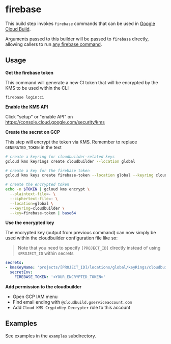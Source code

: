 # firebase

This build step invokes `firebase` commands that can be used in [Google Cloud Build](cloud.google.com/cloud-build/).

Arguments passed to this builder will be passed to `firebase` directly,
allowing callers to run [any firebase
command](https://docs.docker.com/compose/reference/overview/).

## Usage

**Get the firebase token**

This command will generate a new CI token that will be encrypted by the KMS to be used within the CLI

```
firebase login:ci
```

**Enable the KMS API**

Click "setup" or "enable API" on https://console.cloud.google.com/security/kms 

**Create the secret on GCP**

This step will encrypt the token via KMS. Remember to replace `GENERATED_TOKEN` in the text

```bash
# create a keyring for cloudbuilder-related keys
gcloud kms keyrings create cloudbuilder --location global

# create a key for the firebase token
gcloud kms keys create firebase-token --location global --keyring cloudbuilder --purpose encryption

# create the encrypted token
echo -n $TOKEN | gcloud kms encrypt \
  --plaintext-file=- \
  --ciphertext-file=- \
  --location=global \
  --keyring=cloudbuilder \
  --key=firebase-token | base64
```

**Use the encrypted key**

The encrypted key (output from previous command) can now simply be used within the cloudbuilder configuration file like so:

> Note that you need to specify `[PROJECT_ID]` directly instead of using `$PROJECT_ID` within secrets

```yaml
secrets:
- kmsKeyName: 'projects/[PROJECT_ID]/locations/global/keyRings/cloudbuilder/cryptoKeys/firebase-token'
  secretEnv:
    FIREBASE_TOKEN: '<YOUR_ENCRYPTED_TOKEN>'
```

**Add permission to the cloudbuilder**

- Open GCP IAM menu
- Find email ending with `@cloudbuild.gserviceaccount.com`
- Add `Cloud KMS CryptoKey Decrypter` role to this account

## Examples

See examples in the `examples` subdirectory.
